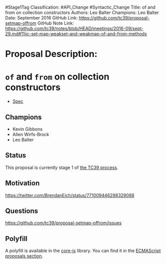 #Stage1Tag
Classification: #API_Change #Syntactic_Change
Title: of and from on collection constructors
Authors: Leo Balter
Champions: Leo Balter
Date: September 2016
GitHub Link: https://github.com/tc39/proposal-setmap-offrom
GitHub Note Link: https://github.com/tc39/notes/blob/HEAD/meetings/2016-09/sept-29.md#11iic-set-map-weakset-and-weakmap-of-and-from-methods

# Proposal Description:
# `of` and `from` on collection constructors


- [Spec](https://tc39.github.io/proposal-setmap-offrom/)


## Champions

- Kevin Gibbons
- Allen Wirfs-Brock
- Leo Balter


## Status

This proposal is currently stage 1 of [the TC39 process](https://github.com/tc39/ecma262/).


## Motivation

https://twitter.com/BrendanEich/status/771009446298329088


## Questions

https://github.com/tc39/proposal-setmap-offrom/issues

## Polyfill

A polyfill is available in the [core-js](https://github.com/zloirock/core-js) library. You can find it in the [ECMAScript proposals section](https://github.com/zloirock/core-js#of-and-from-methods-on-collection-constructors).
